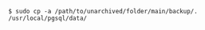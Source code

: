 <!-- layout:code post: database-backups_note -->

```
$ sudo cp -a /path/to/unarchived/folder/main/backup/. /usr/local/pgsql/data/
```
